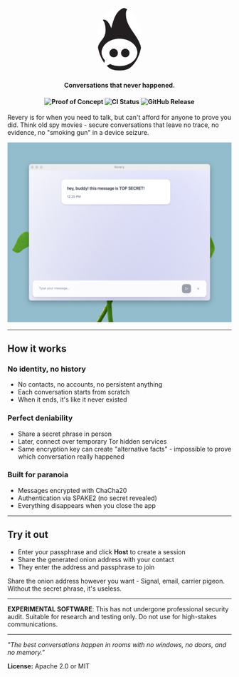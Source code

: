 <div align="center">
  <img src=".github/meta/logo.svg" style="width: 100px; border-radius: 50%" />

  <h4>Conversations that never happened.<h4>

![Proof of Concept](https://img.shields.io/badge/Proof_of_Concept-black)
![CI Status](https://img.shields.io/github/actions/workflow/status/revery-project/revery/ci.yml?label=CI)
![GitHub Release](https://img.shields.io/github/v/release/revery-project/revery)

</div>

Revery is for when you need to talk, but can't afford for anyone to prove you did. Think old spy movies - secure conversations that leave no trace, no evidence, no "smoking gun" in a device seizure.

![Screenshot](.github/meta/screenshot.png)

---

## How it works

### No identity, no history

- No contacts, no accounts, no persistent anything
- Each conversation starts from scratch
- When it ends, it's like it never existed

### Perfect deniability

- Share a secret phrase in person
- Later, connect over temporary Tor hidden services
- Same encryption key can create "alternative facts" - impossible to prove which conversation really happened

### Built for paranoia

- Messages encrypted with ChaCha20
- Authentication via SPAKE2 (no secret revealed)
- Everything disappears when you close the app

---

## Try it out

- Enter your passphrase and click **Host** to create a session
- Share the generated onion address with your contact
- They enter the address and passphrase to join

Share the onion address however you want - Signal, email, carrier pigeon. Without the secret phrase, it's useless.

---

**EXPERIMENTAL SOFTWARE**: This has not undergone professional security audit. Suitable for research and testing only. Do not use for high-stakes communications.

---

_"The best conversations happen in rooms with no windows, no doors, and no memory."_

**License:** Apache 2.0 or MIT
